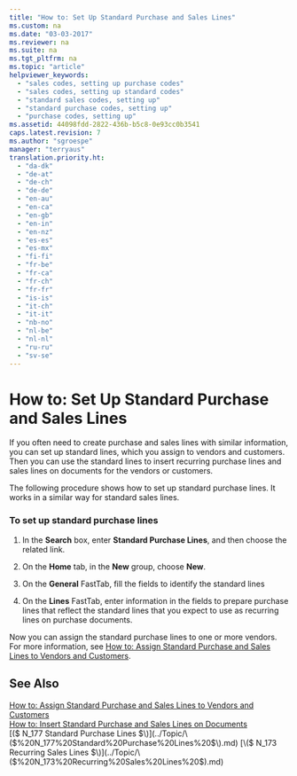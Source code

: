 ```yaml
---
title: "How to: Set Up Standard Purchase and Sales Lines"
ms.custom: na
ms.date: "03-03-2017"
ms.reviewer: na
ms.suite: na
ms.tgt_pltfrm: na
ms.topic: "article"
helpviewer_keywords: 
  - "sales codes, setting up purchase codes"
  - "sales codes, setting up standard codes"
  - "standard sales codes, setting up"
  - "standard purchase codes, setting up"
  - "purchase codes, setting up"
ms.assetid: 44098fdd-2822-436b-b5c8-0e93cc0b3541
caps.latest.revision: 7
ms.author: "sgroespe"
manager: "terryaus"
translation.priority.ht: 
  - "da-dk"
  - "de-at"
  - "de-ch"
  - "de-de"
  - "en-au"
  - "en-ca"
  - "en-gb"
  - "en-in"
  - "en-nz"
  - "es-es"
  - "es-mx"
  - "fi-fi"
  - "fr-be"
  - "fr-ca"
  - "fr-ch"
  - "fr-fr"
  - "is-is"
  - "it-ch"
  - "it-it"
  - "nb-no"
  - "nl-be"
  - "nl-nl"
  - "ru-ru"
  - "sv-se"
---
```

# How to: Set Up Standard Purchase and Sales Lines
If you often need to create purchase and sales lines with similar information, you can set up standard lines, which you assign to vendors and customers. Then you can use the standard lines to insert recurring purchase lines and sales lines on documents for the vendors or customers.  
  
 The following procedure shows how to set up standard purchase lines. It works in a similar way for standard sales lines.  
  
### To set up standard purchase lines  
  
1.  In the **Search** box, enter **Standard Purchase Lines**, and then choose the related link.  
  
2.  On the **Home** tab, in the **New** group, choose **New**.  
  
3.  On the **General** FastTab, fill the fields to identify the standard lines  
  
4.  On the **Lines** FastTab, enter information in the fields to prepare purchase lines that reflect the standard lines that you expect to use as recurring lines on purchase documents.  
  
 Now you can assign the standard purchase lines to one or more vendors. For more information, see [How to: Assign Standard Purchase and Sales Lines to Vendors and Customers](../Purchasing/how-to-assign-standard-purchase-and-sales-lines-to-vendors-and-customers.md).  
  
## See Also  
 [How to: Assign Standard Purchase and Sales Lines to Vendors and Customers](../Purchasing/how-to-assign-standard-purchase-and-sales-lines-to-vendors-and-customers.md)   
 [How to: Insert Standard Purchase and Sales Lines on Documents](../Purchasing/how-to-insert-standard-purchase-and-sales-lines-on-documents.md)   
 [\($ N\_177 Standard Purchase Lines $\)](../Topic/\($%20N_177%20Standard%20Purchase%20Lines%20$\).md)   
 [\($ N\_173 Recurring Sales Lines $\)](../Topic/\($%20N_173%20Recurring%20Sales%20Lines%20$\).md)